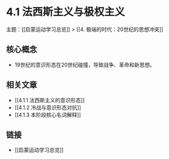 # 4.1 法西斯主义与极权主义

主题：[[启蒙运动学习总览]] > [[4. 极端的时代：20世纪的思想冲突]]

## 核心概念

- 19世纪的意识形态在20世纪碰撞，导致战争、革命和新思想。

## 相关文章

- [[4.1.1 法西斯主义的意识形态]]
- [[4.1.2 冷战与意识形态对抗]]
- [[4.1.3 本阶段核心名词解释]]

## 链接

- [[启蒙运动学习总览]]
